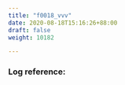 ```yaml
---
title: "f0018_vvv"
date: 2020-08-18T15:16:26+88:00
draft: false
weight: 10182

---
```


### Log reference: <no value>

```

